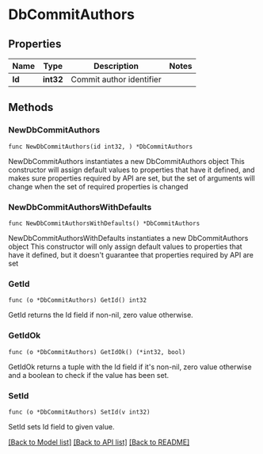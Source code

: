 # DbCommitAuthors

## Properties

Name | Type | Description | Notes
------------ | ------------- | ------------- | -------------
**Id** | **int32** | Commit author identifier | 

## Methods

### NewDbCommitAuthors

`func NewDbCommitAuthors(id int32, ) *DbCommitAuthors`

NewDbCommitAuthors instantiates a new DbCommitAuthors object
This constructor will assign default values to properties that have it defined,
and makes sure properties required by API are set, but the set of arguments
will change when the set of required properties is changed

### NewDbCommitAuthorsWithDefaults

`func NewDbCommitAuthorsWithDefaults() *DbCommitAuthors`

NewDbCommitAuthorsWithDefaults instantiates a new DbCommitAuthors object
This constructor will only assign default values to properties that have it defined,
but it doesn't guarantee that properties required by API are set

### GetId

`func (o *DbCommitAuthors) GetId() int32`

GetId returns the Id field if non-nil, zero value otherwise.

### GetIdOk

`func (o *DbCommitAuthors) GetIdOk() (*int32, bool)`

GetIdOk returns a tuple with the Id field if it's non-nil, zero value otherwise
and a boolean to check if the value has been set.

### SetId

`func (o *DbCommitAuthors) SetId(v int32)`

SetId sets Id field to given value.



[[Back to Model list]](../README.md#documentation-for-models) [[Back to API list]](../README.md#documentation-for-api-endpoints) [[Back to README]](../README.md)



